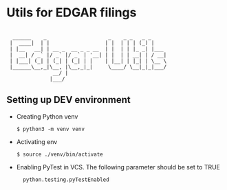 # Utils for EDGAR filings
```

  ______    _                    _    _ _   _ _     
 |  ____|  | |                  | |  | | | (_) |    
 | |__   __| | __ _  __ _ _ __  | |  | | |_ _| |___ 
 |  __| / _` |/ _` |/ _` | '__| | |  | | __| | / __|
 | |___| (_| | (_| | (_| | |    | |__| | |_| | \__ \
 |______\__,_|\__, |\__,_|_|     \____/ \__|_|_|___/
               __/ |                                
              |___/                                 
```

## Setting up DEV environment
* Creating Python venv
  ```
  $ python3 -m venv venv
  ```
* Activating env
  ```
  $ source ./venv/bin/activate
  ```
* Enabling PyTest in VCS. The following parameter should be set to TRUE
  ```
    python.testing.pyTestEnabled 
  ```